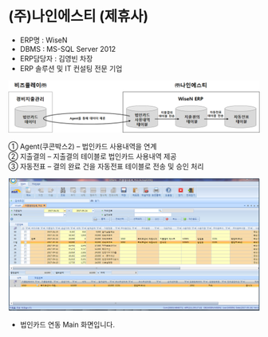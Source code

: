 # \(주\)나인에스티 \(제휴사\)

 - ERP명 : WiseN  
 - DBMS : MS-SQL Server 2012  
 - ERP담당자 : 김영빈 차장  
 - ERP 솔루션 및 IT 컨설팅 전문 기업

![\[&#xADF8;&#xB9BC;1\] &#xAD6C;&#xC131;&#xB3C4;](../../../.gitbook/assets/image%20%28251%29.png)

   ① Agent\(쿠콘박스2\) – 법인카드 사용내역을 연계  
   ② 지출결의 – 지출결의 테이블로 법인카드 사용내역 제공  
   ③ 자동전표 – 결의 완료 건을 자동전표 테이블로 전송 및 승인 처리

![\[&#xADF8;&#xB9BC;2\] nst &#xC9C0;&#xCD9C;&#xACB0;&#xC758;&#xB4F1;&#xB85D; &#xD654;&#xBA74;](../../../.gitbook/assets/image%20%28129%29.png)

 - 법인카드 연동 Main 화면입니다.

